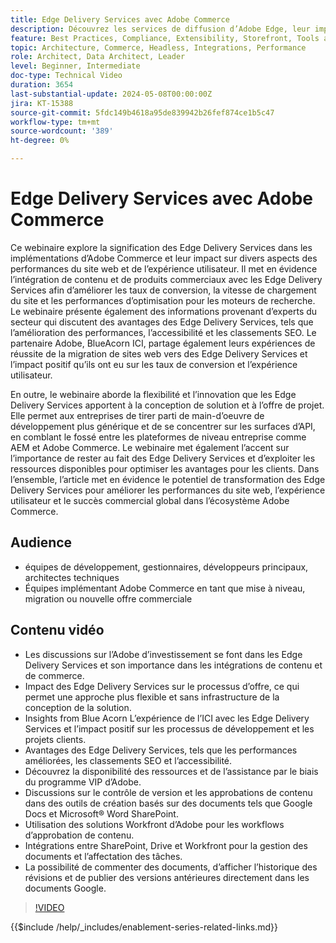 ```yaml
---
title: Edge Delivery Services avec Adobe Commerce
description: Découvrez les services de diffusion d’Adobe Edge, leur impact sur les offres de projet, les coûts de développement, l’optimisation pour les moteurs de recherche et l’application, ainsi que le potentiel d’expériences personnalisées.
feature: Best Practices, Compliance, Extensibility, Storefront, Tools and External Services
topic: Architecture, Commerce, Headless, Integrations, Performance
role: Architect, Data Architect, Leader
level: Beginner, Intermediate
doc-type: Technical Video
duration: 3654
last-substantial-update: 2024-05-08T00:00:00Z
jira: KT-15388
source-git-commit: 5fdc149b4618a95de839942b26fef874ce1b5c47
workflow-type: tm+mt
source-wordcount: '389'
ht-degree: 0%

---
```


# Edge Delivery Services avec Adobe Commerce

Ce webinaire explore la signification des Edge Delivery Services dans les implémentations d’Adobe Commerce et leur impact sur divers aspects des performances du site web et de l’expérience utilisateur. Il met en évidence l’intégration de contenu et de produits commerciaux avec les Edge Delivery Services afin d’améliorer les taux de conversion, la vitesse de chargement du site et les performances d’optimisation pour les moteurs de recherche. Le webinaire présente également des informations provenant d’experts du secteur qui discutent des avantages des Edge Delivery Services, tels que l’amélioration des performances, l’accessibilité et les classements SEO. Le partenaire Adobe, BlueAcorn ICI, partage également leurs expériences de réussite de la migration de sites web vers des Edge Delivery Services et l’impact positif qu’ils ont eu sur les taux de conversion et l’expérience utilisateur.

En outre, le webinaire aborde la flexibilité et l’innovation que les Edge Delivery Services apportent à la conception de solution et à l’offre de projet. Elle permet aux entreprises de tirer parti de main-d’oeuvre de développement plus générique et de se concentrer sur les surfaces d’API, en comblant le fossé entre les plateformes de niveau entreprise comme AEM et Adobe Commerce. Le webinaire met également l’accent sur l’importance de rester au fait des Edge Delivery Services et d’exploiter les ressources disponibles pour optimiser les avantages pour les clients. Dans l’ensemble, l’article met en évidence le potentiel de transformation des Edge Delivery Services pour améliorer les performances du site web, l’expérience utilisateur et le succès commercial global dans l’écosystème Adobe Commerce.

## Audience

* équipes de développement, gestionnaires, développeurs principaux, architectes techniques
* Équipes implémentant Adobe Commerce en tant que mise à niveau, migration ou nouvelle offre commerciale

## Contenu vidéo

* Les discussions sur l’Adobe d’investissement se font dans les Edge Delivery Services et son importance dans les intégrations de contenu et de commerce.
* Impact des Edge Delivery Services sur le processus d’offre, ce qui permet une approche plus flexible et sans infrastructure de la conception de la solution.
* Insights from Blue Acorn L’expérience de l’ICI avec les Edge Delivery Services et l’impact positif sur les processus de développement et les projets clients.
* Avantages des Edge Delivery Services, tels que les performances améliorées, les classements SEO et l’accessibilité.
* Découvrez la disponibilité des ressources et de l’assistance par le biais du programme VIP d’Adobe.
* Discussions sur le contrôle de version et les approbations de contenu dans des outils de création basés sur des documents tels que Google Docs et Microsoft® Word SharePoint.
* Utilisation des solutions Workfront d’Adobe pour les workflows d’approbation de contenu.
* Intégrations entre SharePoint, Drive et Workfront pour la gestion des documents et l’affectation des tâches.
* La possibilité de commenter des documents, d’afficher l’historique des révisions et de publier des versions antérieures directement dans les documents Google.


>[!VIDEO](https://video.tv.adobe.com/v/3429059?learn=on)

{{$include /help/_includes/enablement-series-related-links.md}}
